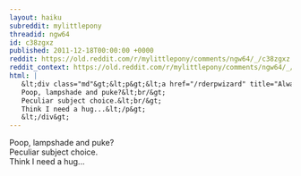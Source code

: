 ```yaml
---
layout: haiku
subreddit: mylittlepony
threadid: ngw64
id: c38zgxz
published: 2011-12-18T00:00:00 +0000
reddit: https://old.reddit.com/r/mylittlepony/comments/ngw64/_/c38zgxz
reddit_context: https://old.reddit.com/r/mylittlepony/comments/ngw64/_/c38zgxz?context=3
html: |
   &lt;div class="md"&gt;&lt;p&gt;&lt;a href="/rderpwizard" title="Always Relevant / What Is This I Don&amp;#39;t Even / Paper Bag Wizard"&gt;&lt;/a&gt;
   Poop, lampshade and puke?&lt;br/&gt;
   Peculiar subject choice.&lt;br/&gt;
   Think I need a hug...&lt;/p&gt;
   &lt;/div&gt;
---
```


[](/rderpwizard "Always Relevant / What Is This I Don't Even / Paper Bag Wizard")
Poop, lampshade and puke?  
Peculiar subject choice.  
Think I need a hug...